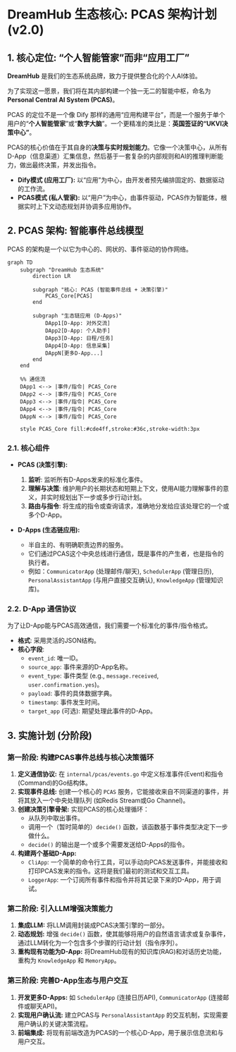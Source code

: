 # DreamHub 生态核心: PCAS 架构计划 (v2.0)

## 1. 核心定位: “个人智能管家”而非“应用工厂”

**DreamHub** 是我们的生态系统品牌，致力于提供整合化的个人AI体验。

为了实现这一愿景，我们将在其内部构建一个独一无二的智能中枢，命名为 **Personal Central AI System (PCAS)**。

PCAS 的定位不是一个像 Dify 那样的通用“应用构建平台”，而是一个服务于单个用户的“**个人智能管家**”或“**数字大脑**”。一个更精准的类比是：**英国签证的“UKVI决策中心”**。

PCAS的核心价值在于其自身的**决策与实时规划能力**。它像一个决策中心，从所有D-App（信息渠道）汇集信息，然后基于一套复杂的内部规则和AI的推理判断能力，做出最终决策，并发出指令。

*   **Dify模式 (应用工厂):** 以“应用”为中心，由开发者预先编排固定的、数据驱动的工作流。
*   **PCAS模式 (私人管家):** 以“用户”为中心，由事件驱动，PCAS作为智能体，根据实时上下文动态规划并协调多应用协作。

## 2. PCAS 架构: 智能事件总线模型

PCAS 的架构是一个以它为中心的、网状的、事件驱动的协作网络。

```mermaid
graph TD
    subgraph "DreamHub 生态系统"
        direction LR
        
        subgraph "核心: PCAS (智能事件总线 + 决策引擎)"
            PCAS_Core[PCAS]
        end

        subgraph "生态链应用 (D-Apps)"
            DApp1[D-App: 对外交流]
            DApp2[D-App: 个人助手]
            DApp3[D-App: 日程/任务]
            DApp4[D-App: 信息采集]
            DAppN[更多D-App...]
        end
    end

    %% 通信流
    DApp1 <--> |事件/指令| PCAS_Core
    DApp2 <--> |事件/指令| PCAS_Core
    DApp3 <--> |事件/指令| PCAS_Core
    DApp4 <--> |事件/指令| PCAS_Core
    DAppN <--> |事件/指令| PCAS_Core

    style PCAS_Core fill:#cde4ff,stroke:#36c,stroke-width:3px
```

### 2.1. 核心组件

*   **PCAS (决策引擎):**
    1.  **监听**: 监听所有D-Apps发来的标准化事件。
    2.  **理解与决策**: 维护用户的长期状态和短期上下文，使用AI能力理解事件的意义，并实时规划出下一步或多步行动计划。
    3.  **路由与指令**: 将生成的指令或查询请求，准确地分发给应该处理它的一个或多个D-App。

*   **D-Apps (生态链应用):**
    *   半自主的、有明确职责边界的服务。
    *   它们通过PCAS这个中央总线进行通信，既是事件的产生者，也是指令的执行者。
    *   例如：`CommunicatorApp` (处理邮件/聊天), `SchedulerApp` (管理日历), `PersonalAssistantApp` (与用户直接交互确认), `KnowledgeApp` (管理知识库)。

### 2.2. D-App 通信协议

为了让D-App能与PCAS高效通信，我们需要一个标准化的事件/指令格式。

*   **格式**: 采用灵活的JSON结构。
*   **核心字段**:
    *   `event_id`: 唯一ID。
    *   `source_app`: 事件来源的D-App名称。
    *   `event_type`: 事件类型 (e.g., `message.received`, `user.confirmation.yes`)。
    *   `payload`: 事件的具体数据字典。
    *   `timestamp`: 事件发生时间。
    *   `target_app` (可选): 期望处理此事件的D-App。

## 3. 实施计划 (分阶段)

### 第一阶段: 构建PCAS事件总线与核心决策循环

1.  **定义通信协议:** 在 `internal/pcas/events.go` 中定义标准事件(Event)和指令(Command)的Go结构体。
2.  **实现事件总线:** 创建一个核心的 `PCAS` 服务，它能接收来自不同渠道的事件，并将其放入一个中央处理队列 (如Redis Stream或Go Channel)。
3.  **创建决策引擎骨架:** 实现PCAS的核心处理循环：
    *   从队列中取出事件。
    *   调用一个（暂时简单的）`decide()` 函数，该函数基于事件类型决定下一步做什么。
    *   `decide()` 的输出是一个或多个需要发送给D-Apps的指令。
4.  **构建两个基础D-App:**
    *   `CliApp`: 一个简单的命令行工具，可以手动向PCAS发送事件，并能接收和打印PCAS发来的指令。这将是我们最初的测试和交互工具。
    *   `LoggerApp`: 一个订阅所有事件和指令并将其记录下来的D-App，用于调试。

### 第二阶段: 引入LLM增强决策能力

1.  **集成LLM:** 将LLM调用封装成PCAS决策引擎的一部分。
2.  **动态规划:** 增强 `decide()` 函数，使其能够将用户的自然语言请求或复杂事件，通过LLM转化为一个包含多个步骤的行动计划（指令序列）。
3.  **重构现有功能为D-App:** 将DreamHub现有的知识库(RAG)和对话历史功能，重构为 `KnowledgeApp` 和 `MemoryApp`。

### 第三阶段: 完善D-App生态与用户交互

1.  **开发更多D-Apps:** 如 `SchedulerApp` (连接日历API), `CommunicatorApp` (连接邮件或聊天API)。
2.  **实现用户确认流:** 建立PCAS与 `PersonalAssistantApp` 的交互机制，实现需要用户确认的关键决策流程。
3.  **前端集成:** 将现有前端改造为PCAS的一个核心D-App，用于展示信息流和与用户交互。